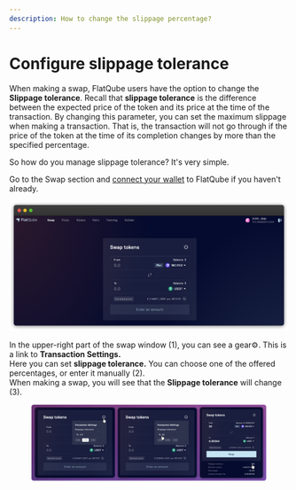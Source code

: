 ```yaml
---
description: How to change the slippage percentage?
---
```


# Configure slippage tolerance

When making a swap, FlatQube users have the option to change the **Slippage tolerance**. Recall that **slippage tolerance** is the difference between the expected price of the token and its price at the time of the transaction. By changing this parameter, you can set the maximum slippage when making a transaction. That is, the transaction will not go through if the price of the token at the time of its completion changes by more than the specified percentage.

So how do you manage slippage tolerance? It's very simple.

Go to the Swap section and [connect your wallet](../../getting-started/how-to-connect-a-wallet.md) to FlatQube if you haven't already.

![](<../../../.gitbook/assets/image (19) (1) (1).png>)

In the upper-right part of the swap window (1), you can see a gear⚙️. This is a link to **Transaction Settings.**\
Here you can set **slippage tolerance.** You can choose one of the offered percentages, or enter it manually (2).\
When making a swap, you will see that the **Slippage tolerance** will change (3).

<figure><img src="../../../.gitbook/assets/image (88).png" alt=""><figcaption></figcaption></figure>
